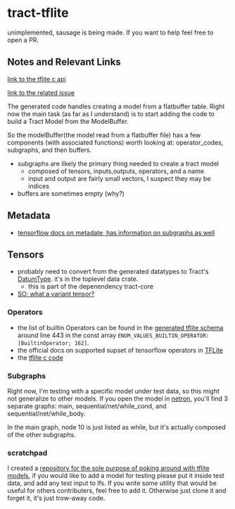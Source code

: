 # tract-tflite

unimplemented, sausage is being made. If you want to help feel free to open a PR.

## Notes and Relevant Links

[link to the tflite c api](https://github.com/tensorflow/tensorflow/tree/master/tensorflow/lite/c)

[link to the related issue](https://github.com/sonos/tract/issues/1086)

The generated code handles creating a model from a flatbuffer table. Right now the main task (as far as I understand) is to start adding the code to build a Tract Model from the ModelBuffer.

So the modelBuffer(the model read from a flatbuffer file) has a few components (with associated functions) worth looking at: operator_codes, subgraphs, and then buffers.

- subgraphs are likely the primary thing needed to create a tract model
  - composed of tensors, inputs,outputs, operators, and a name
  - input and output are fairly small vectors, I suspect they may be indices
- buffers are sometimes empty (why?)

## Metadata

- [tensorflow docs on metadate, has information on subgraphs as well](https://www.tensorflow.org/lite/models/convert/metadata)

## Tensors

- probably need to convert from the generated datatypes to Tract's [DatumType](https://github.com/skewballfox/tract/blob/300db595a1ffe3088658643b694b41aaac71ee76/data/src/datum.rs#L121). it's in the toplevel data crate.
  - this is part of the depenendency tract-core
- [SO: what a variant tensor?](https://stackoverflow.com/questions/58899763/what-is-a-dt-variant-tensor)

### Operators

- the list of builtin Operators can be found in the [generated tflite schema](./src/tflite_generated.rs) around line 443 in the const array `ENUM_VALUES_BUILTIN_OPERATOR: [BuiltinOperator; 162]`.
- the official docs on supported supset of tensorflow operators in [TFLite](https://www.tensorflow.org/lite/guide/op_select_allowlist)
- the [tflite c code](https://github.com/tensorflow/tensorflow/tree/master/tensorflow/lite/c)

### Subgraphs

Right now, I'm testing with a specific model under test data, so this might not generalize to other models. If you open the model in [netron](netron.app), you'll find 3 separate graphs: main, sequential/net/while_cond, and sequential/net/while_body.

In the main graph, node 10 is just listed as while, but it's actually composed of the other subgraphs.

### scratchpad

I created a [repository for the sole purpose of poking around with tflite models](https://github.com/skewballfox/tflite_scratch), if you would like to add a model for testing please put it inside test data, and add any test input to lfs. If you write some utility that would be useful for others contributers, feel free to add it. Otherwise just clone it and forget it, it's just trow-away code.
